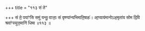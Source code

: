 +++
title = "११३ सं ते"

+++
सं ते॒ पया॑ꣳसि समु॑ यन्तु॒ वाजाः॒ सं वृष्ण्या॑न्यभिमाति॒षाहः॑। आ॒प्याय॑मानोऽअ॒मृता॑य सोम दि॒वि श्रवा॑ꣳस्युत्त॒मानि॑ धिष्व ॥११३ ॥